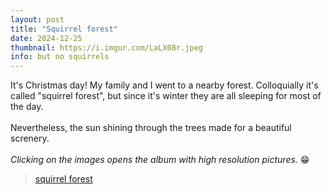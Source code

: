 ```yaml
---
layout: post
title: "Squirrel forest"
date: 2024-12-25
thumbnail: https://i.imgur.com/LaLX08r.jpeg 
info: but no squirrels
---
```

It's Christmas day! My family and I went to a nearby forest. Colloquially it's called "squirrel forest", but since it's winter they are all sleeping for most of the day. 
<br>
<br>
Nevertheless, the sun shining through the trees made for a beautiful screnery. 
<br>
<br>
_Clicking on the images opens the album with high resolution pictures._ 😁

<blockquote class="imgur-embed-pub" lang="en" data-id="a/A7nwz6i"  ><a href="//imgur.com/a/A7nwz6i">squirrel forest</a></blockquote><script async src="//s.imgur.com/min/embed.js" charset="utf-8"></script>